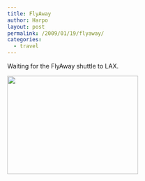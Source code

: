 ```yaml
---
title: FlyAway
author: Harpo
layout: post
permalink: /2009/01/19/flyaway/
categories:
  - travel
---
```

Waiting for the FlyAway shuttle to LAX.

[<img src="http://harpojaeger.com/wp-content/uploads/2009/01/l-640-480-1c65c327-05bd-4d8a-9e70-1ceade2a1b58.jpeg" alt="" width="300" height="225" class="alignnone size-full wp-image-364" />][1]

 [1]: http://harpojaeger.com/wp-content/uploads/2009/01/l-640-480-1c65c327-05bd-4d8a-9e70-1ceade2a1b58.jpeg